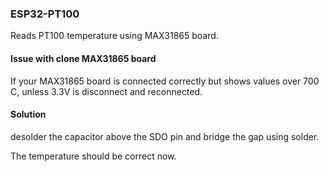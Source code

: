 ### ESP32-PT100

Reads PT100 temperature using MAX31865 board.

#### Issue with clone MAX31865 board

If your MAX31865 board is connected correctly but shows values over 700 C, unless 3.3V is disconnect and reconnected.

#### Solution

desolder the capacitor above the SDO pin and bridge the gap using solder.

The temperature should be correct now.